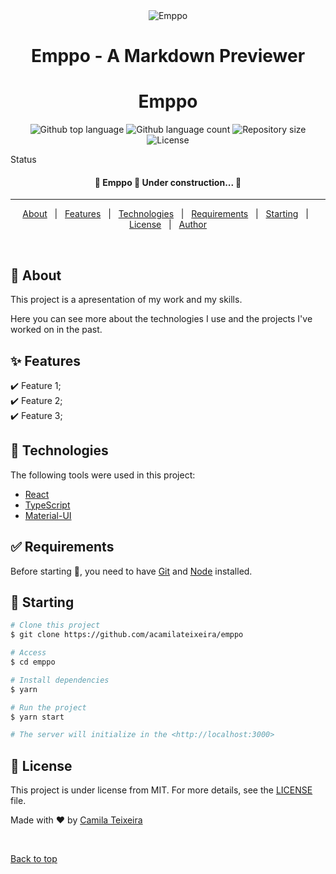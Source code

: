 <div align="center" id="top"> 
  <img src="./.github/app.gif" alt="Emppo" />

  # Emppo - A Markdown Previewer

  <!-- <a href="https://emppo.netlify.app">Demo</a> -->
</div>

<h1 align="center">Emppo</h1>

<p align="center">
  <img alt="Github top language" src="https://img.shields.io/github/languages/top/acamilateixeira/emppo?color=56BEB8">

  <img alt="Github language count" src="https://img.shields.io/github/languages/count/acamilateixeira/emppo?color=56BEB8">

  <img alt="Repository size" src="https://img.shields.io/github/repo-size/acamilateixeira/emppo?color=56BEB8">

  <img alt="License" src="https://img.shields.io/github/license/acamilateixeira/emppo?color=56BEB8">

</p>

Status

<h4 align="center"> 
	🚧  Emppo 🚀 Under construction...  🚧
</h4> 

<hr> 

<p align="center">
  <a href="#dart-about">About</a> &#xa0;  | &#xa0; 
  <a href="#sparkles-features">Features</a> &#xa0; | &#xa0;
  <a href="#rocket-technologies">Technologies</a> &#xa0; | &#xa0;
  <a href="#white_check_mark-requirements">Requirements</a> &#xa0; | &#xa0;
  <a href="#checkered_flag-starting">Starting</a> &#xa0; | &#xa0;
  <a href="#memo-license">License</a> &#xa0; | &#xa0;
  <a href="https://github.com/acamilateixeira" target="_blank">Author</a>
</p>

<br>

## :dart: About ##

This project is a apresentation of my work and my skills.

Here you can see more about the technologies I use and the projects I've worked on in the past.

## :sparkles: Features ##

:heavy_check_mark: Feature 1;\
:heavy_check_mark: Feature 2;\
:heavy_check_mark: Feature 3;

## :rocket: Technologies ##

The following tools were used in this project:

- [React](https://pt-br.reactjs.org/)
- [TypeScript](https://www.typescriptlang.org/)
- [Material-UI](https://material-ui.com/)

## :white_check_mark: Requirements ##

Before starting :checkered_flag:, you need to have [Git](https://git-scm.com) and [Node](https://nodejs.org/en/) installed.

## :checkered_flag: Starting ##

```bash
# Clone this project
$ git clone https://github.com/acamilateixeira/emppo

# Access
$ cd emppo

# Install dependencies
$ yarn

# Run the project
$ yarn start

# The server will initialize in the <http://localhost:3000>
```

## :memo: License ##

This project is under license from MIT. For more details, see the [LICENSE](LICENSE.md) file.


Made with :heart: by <a href="https://github.com/acamilateixeira" target="_blank">Camila Teixeira</a>

&#xa0;

<a href="#top">Back to top</a>
